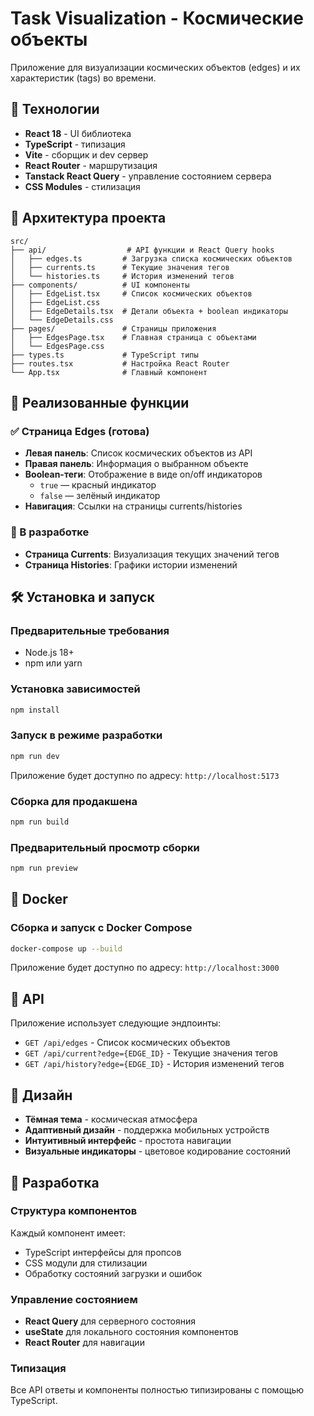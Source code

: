 # Task Visualization - Космические объекты

Приложение для визуализации космических объектов (edges) и их характеристик (tags) во времени.

## 🚀 Технологии

- **React 18** - UI библиотека
- **TypeScript** - типизация
- **Vite** - сборщик и dev сервер
- **React Router** - маршрутизация
- **Tanstack React Query** - управление состоянием сервера
- **CSS Modules** - стилизация

## 📁 Архитектура проекта

```
src/
├── api/                  # API функции и React Query hooks
│   ├── edges.ts         # Загрузка списка космических объектов
│   ├── currents.ts      # Текущие значения тегов
│   └── histories.ts     # История изменений тегов
├── components/          # UI компоненты
│   ├── EdgeList.tsx     # Список космических объектов
│   ├── EdgeList.css
│   ├── EdgeDetails.tsx  # Детали объекта + boolean индикаторы
│   └── EdgeDetails.css
├── pages/               # Страницы приложения
│   ├── EdgesPage.tsx    # Главная страница с объектами
│   └── EdgesPage.css
├── types.ts             # TypeScript типы
├── routes.tsx           # Настройка React Router
└── App.tsx              # Главный компонент
```

## 🎯 Реализованные функции

### ✅ Страница Edges (готова)

- **Левая панель**: Список космических объектов из API
- **Правая панель**: Информация о выбранном объекте
- **Boolean-теги**: Отображение в виде on/off индикаторов
  - `true` — красный индикатор
  - `false` — зелёный индикатор
- **Навигация**: Ссылки на страницы currents/histories

### 🔄 В разработке

- **Страница Currents**: Визуализация текущих значений тегов
- **Страница Histories**: Графики истории изменений

## 🛠 Установка и запуск

### Предварительные требования

- Node.js 18+
- npm или yarn

### Установка зависимостей

```bash
npm install
```

### Запуск в режиме разработки

```bash
npm run dev
```

Приложение будет доступно по адресу: `http://localhost:5173`

### Сборка для продакшена

```bash
npm run build
```

### Предварительный просмотр сборки

```bash
npm run preview
```

## 🐳 Docker

### Сборка и запуск с Docker Compose

```bash
docker-compose up --build
```

Приложение будет доступно по адресу: `http://localhost:3000`

## 📡 API

Приложение использует следующие эндпоинты:

- `GET /api/edges` - Список космических объектов
- `GET /api/current?edge={EDGE_ID}` - Текущие значения тегов
- `GET /api/history?edge={EDGE_ID}` - История изменений тегов

## 🎨 Дизайн

- **Тёмная тема** - космическая атмосфера
- **Адаптивный дизайн** - поддержка мобильных устройств
- **Интуитивный интерфейс** - простота навигации
- **Визуальные индикаторы** - цветовое кодирование состояний

## 🔧 Разработка

### Структура компонентов

Каждый компонент имеет:

- TypeScript интерфейсы для пропсов
- CSS модули для стилизации
- Обработку состояний загрузки и ошибок

### Управление состоянием

- **React Query** для серверного состояния
- **useState** для локального состояния компонентов
- **React Router** для навигации

### Типизация

Все API ответы и компоненты полностью типизированы с помощью TypeScript.
